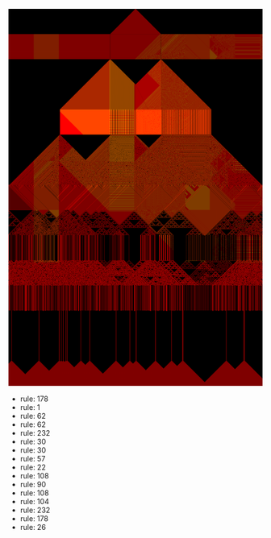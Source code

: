 ![photo](./output.png) 
 * rule: 178
* rule: 1
* rule: 62
* rule: 62
* rule: 232
* rule: 30
* rule: 30
* rule: 57
* rule: 22
* rule: 108
* rule: 90
* rule: 108
* rule: 104
* rule: 232
* rule: 178
* rule: 26
